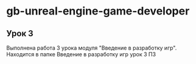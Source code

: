 # gb-unreal-engine-game-developer

## Урок 3

Выполнена работа 3 урока модуля "Введение в разработку игр". Находится в папке Введение в разработку игр урок 3 ПЗ
